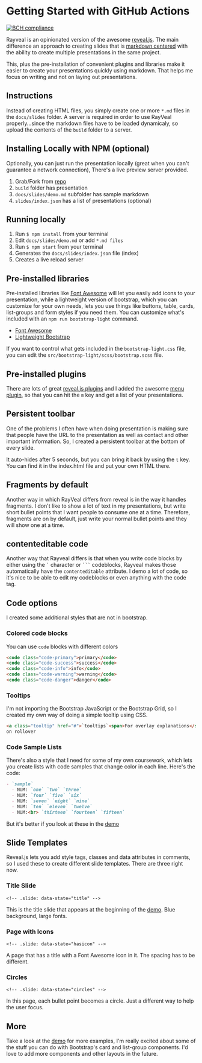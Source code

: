 # Getting Started with GitHub Actions

[![BCH compliance](https://bettercodehub.com/edge/badge/adilshehzad786/Getting-Started-with-GitHub-Actions?branch=main&token=d8548b37172a69e20ed8b0bb885dcb66328dff30)](https://bettercodehub.com/)

Rayveal is an opinionated version of the awesome
[reveal.js](https://github.com/hakimel/reveal.js/). The main difference an
approach to creating slides that is
[markdown centered](https://github.github.com/gfm/) with the ability to create
multiple presentations in the same project.

This, plus the pre-installation of convenient plugins and libraries make it
easier to create your presentations quickly using markdown. That helps me focus
on writing and not on laying out presentations.

## Instructions

Instead of creating HTML files, you simply create one or more `*.md` files in
the `docs/slides` folder. A server is required in order to use RayVeal
properly...since the markdown files have to be loaded dynamicaly, so upload the
contents of the `build` folder to a server.

## Installing Locally with NPM (optional)

Optionally, you can just run the presentation locally (great when you can't
guarantee a network connection), There's a live preview server provided.

1. Grab/Fork from [repo](http://github.com/planetoftheweb/rayveal)
1. `build` folder has presentation
1. `docs/slides/demo.md` subfolder has sample markdown
1. `slides/index.json` has a list of presentations (optional)

## Running locally

1. Run `$ npm install` from your terminal
1. Edit `docs/slides/demo.md` or add `*.md files`
1. Run `$ npm start` from your terminal
1. Generates the `docs/slides/index.json` file (index)
1. Creates a live reload server

## Pre-installed libraries

Pre-installed libraries like [Font Awesome](https://fontawesome.com/?from=io)
will let you easily add icons to your presentation, while a lightweight version
of bootstrap, which you can customize for your own needs, lets you use things
like buttons, table, cards, list-groups and form styles if you need them. You
can customize what's included with an `npm run bootstrap-light` command.

- [Font Awesome](https://fontawesome.com/?from=io)
- [Lightweight Bootstrap](https://getbootstrap.com)

If you want to control what gets included in the `bootstrap-light.css` file, you
can edit the `src/bootstrap-light/scss/bootstrap.scss` file.

## Pre-installed plugins

There are lots of great
[reveal.js plugins](https://github.com/hakimel/reveal.js/wiki/Plugins,-Tools-and-Hardware)
and I added the awesome
[menu plugin](https://github.com/denehyg/reveal.js-menu), so that you can hit
the `m` key and get a list of your presentations.

## Persistent toolbar

One of the problems I often have when doing presentation is making sure that
people have the URL to the presentation as well as contact and other important
information. So, I created a persistent toolbar at the bottom of every slide.

It auto-hides after 5 seconds, but you can bring it back by using the `t` key.
You can find it in the index.html file and put your own HTML there.

## Fragments by default

Another way in which RayVeal differs from reveal is in the way it handles
fragments. I don't like to show a lot of text in my presentations, but write
short bullet points that I want people to consume one at a time. Therefore,
fragments are on by default, just write your normal bullet points and they will
show one at a time.

## contenteditable code

Another way that Rayveal differs is that when you write code blocks by either
using the <code>&grave;</code> character or <code>&grave;&grave;&grave;</code>
codeblocks, Rayveal makes those automatically have the `contenteditable`
attribute. I demo a lot of code, so it's nice to be able to edit my codeblocks
or even anything with the code tag.

## Code options

I created some additional styles that are not in bootstrap.

### Colored code blocks

You can use `code` blocks with different colors

```html
<code class="code-primary">primary</code>
<code class="code-success">success</code>
<code class="code-info">info</code>
<code class="code-warning">warning</code>
<code class="code-danger">danger</code>
```

### Tooltips

I'm not importing the Bootstrap JavaScript or the Bootstrap Grid, so I created
my own way of doing a simple tooltip using CSS.

```html
<a class="tooltip" href="#">`tooltips`<span>For overlay explanations</span></a>
on rollover
```

### Code Sample Lists

There's also a style that I need for some of my own coursework, which lets you
create lists with code samples that change color in each line. Here's the code:

```md
- `sample`
  - NUM: `one` `two` `three`
  - NUM: `four` `five` `six`
  - NUM: `seven` `eight` `nine`
  - NUM: `ten` `eleven` `twelve`
  - NUM:<br> `thirteen` `fourteen` `fifteen`
```

But it's better if you look at these in the [demo](https://rayveal.tech)

## Slide Templates

Reveal.js lets you add style tags, classes and data attributes in comments, so I
used these to create different slide templates. There are three right now.

### Title Slide

`<!-- .slide: data-state="title" -->`

This is the title slide that appears at the beginning of the
[demo](https://rayveal.tech). Blue background, large fonts.

### Page with Icons

`<!-- .slide: data-state="hasicon" -->`

A page that has a title with a Font Awesome icon in it. The spacing has to be
different.

### Circles

`<!-- .slide: data-state="circles" -->`

In this page, each bullet point becomes a circle. Just a different way to help
the user focus.

## More

Take a look at the [demo](https://rayveal.tech) for more examples, I'm really
excited about some of the stuff you can do with Bootstrap's card and list-group
components. I'd love to add more components and other layouts in the future.
